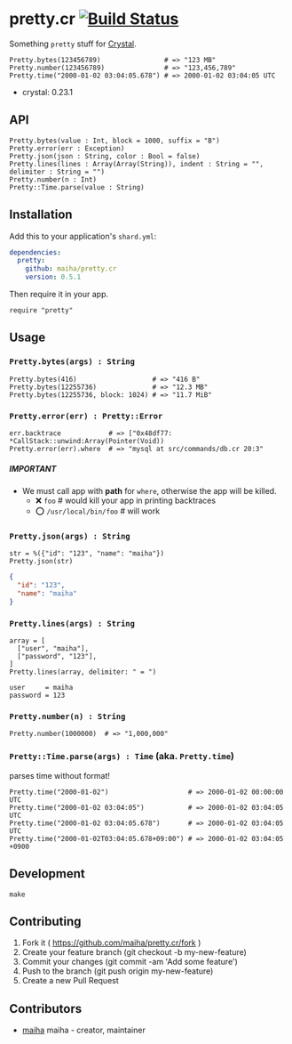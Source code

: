 # pretty.cr [![Build Status](https://travis-ci.org/maiha/pretty.cr.svg?branch=master)](https://travis-ci.org/maiha/pretty.cr)

Something `pretty` stuff for [Crystal](http://crystal-lang.org/).

```crystal
Pretty.bytes(123456789)                # => "123 MB"
Pretty.number(123456789)               # => "123,456,789"
Pretty.time("2000-01-02 03:04:05.678") # => 2000-01-02 03:04:05 UTC
```

- crystal: 0.23.1

## API

```crystal
Pretty.bytes(value : Int, block = 1000, suffix = "B")
Pretty.error(err : Exception)
Pretty.json(json : String, color : Bool = false)
Pretty.lines(lines : Array(Array(String)), indent : String = "", delimiter : String = "")
Pretty.number(n : Int)
Pretty::Time.parse(value : String)
```

## Installation

Add this to your application's `shard.yml`:

```yaml
dependencies:
  pretty:
    github: maiha/pretty.cr
    version: 0.5.1
```

Then require it in your app.
```crystal
require "pretty"
```

## Usage

### `Pretty.bytes(args) : String`

```crystal
Pretty.bytes(416)                   # => "416 B"
Pretty.bytes(12255736)              # => "12.3 MB"
Pretty.bytes(12255736, block: 1024) # => "11.7 MiB"
```

### `Pretty.error(err) : Pretty::Error`

```crystal
err.backtrace            # => ["0x48df77: *CallStack::unwind:Array(Pointer(Void))
Pretty.error(err).where  # => "mysql at src/commands/db.cr 20:3"
```

##### **IMPORTANT**
- We must call app with **path** for `where`, otherwise the app will be killed.
  - :x: `foo`                # would kill your app in printing backtraces
  - :o: `/usr/local/bin/foo` # will work

### `Pretty.json(args) : String`

```crystal
str = %({"id": "123", "name": "maiha"})
Pretty.json(str)
```

```json
{
  "id": "123",
  "name": "maiha"
}
```

### `Pretty.lines(args) : String`

```crystal
array = [
  ["user", "maiha"],
  ["password", "123"],
]
Pretty.lines(array, delimiter: " = ")
```

```
user     = maiha
password = 123
```

### `Pretty.number(n) : String`

```crystal
Pretty.number(1000000)  # => "1,000,000"
```

### `Pretty::Time.parse(args) : Time` (aka. `Pretty.time`)

parses time without format!

```crystal
Pretty.time("2000-01-02")                    # => 2000-01-02 00:00:00 UTC
Pretty.time("2000-01-02 03:04:05")           # => 2000-01-02 03:04:05 UTC
Pretty.time("2000-01-02 03:04:05.678")       # => 2000-01-02 03:04:05 UTC
Pretty.time("2000-01-02T03:04:05.678+09:00") # => 2000-01-02 03:04:05 +0900
```

## Development

```shell
make
```

## Contributing

1. Fork it ( https://github.com/maiha/pretty.cr/fork )
2. Create your feature branch (git checkout -b my-new-feature)
3. Commit your changes (git commit -am 'Add some feature')
4. Push to the branch (git push origin my-new-feature)
5. Create a new Pull Request

## Contributors

- [maiha](https://github.com/maiha) maiha - creator, maintainer
